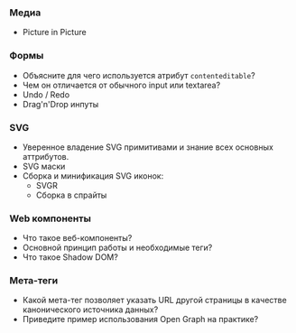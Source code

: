 ### Медиа

- Picture in Picture

### Формы

- Объясните для чего используется атрибут `contenteditable`?
- Чем он отличается от обычного input или textarea?
- Undo / Redo
- Drag'n'Drop инпуты

### SVG

- Уверенное владение SVG примитивами и знание всех основных аттрибутов.
- SVG маски
- Сборка и минификация SVG иконок:
	- SVGR
	- Сборка в спрайты

### Web компоненты

- Что такое веб-компоненты?
- Основной принцип работы и необходимые теги?
- Что такое Shadow DOM?

### Мета-теги

- Какой мета-тег позволяет указать URL другой страницы в качестве канонического источника данных?
- Приведите пример использования Open Graph на практике?